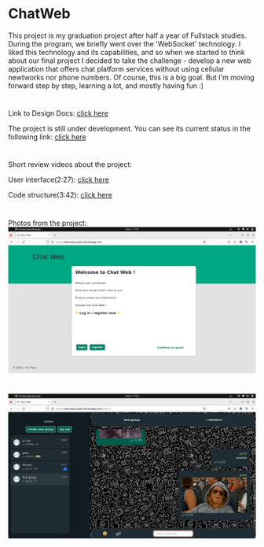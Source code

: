 # ChatWeb

This project is my graduation project after half a year of Fullstack studies.
During the program, we briefly went over the 'WebSocket' technology.
I liked this technology and its capabilities, and so when we started to think about our final project I decided to take the challenge - develop a new web application that offers chat platform services without using cellular newtworks nor phone numbers. Of course, this is a big goal. But I'm moving forward step by step, learning a lot, and mostly having fun :)

#

Link to Design Docs:
<a href="https://docs.google.com/document/d/1btWU_GXTp-Gmsdoh8XCU3Gs1azzgO4mN/edit?usp=sharing&ouid=107747149398358840733&rtpof=true&sd=true" target="_blank">click here</a>

The project is still under development.
You can see its current status in the following link:
<a href="https://chat-web-project.herokuapp.com/" target="_blank">click here</a>

#

Short review videos about the project:

User interface(2:27): <a href="https://youtu.be/UPEfUqqB-Pk" target="_blank">click here</a>

Code structure(3:42): <a href="https://youtu.be/A9gnOBq70m8" target="_blank">click here</a>

#

Photos from the project:
![Alt text](./readme_images/chat_web1.png?raw=true 'Title')

#

![Alt text](./readme_images/chat_web2.png?raw=true 'Title')
